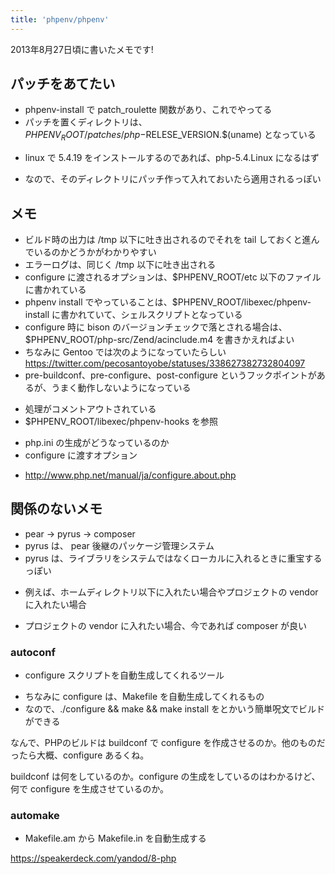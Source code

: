 ```yaml
---
title: 'phpenv/phpenv'
---
```


2013年8月27日頃に書いたメモです!

パッチをあてたい
---------------

* phpenv-install で patch_roulette 関数があり、これでやってる
* パッチを置くディレクトリは、$PHPENV_ROOT/patches/php-$RELESE_VERSION.$(uname) となっている
 - linux で 5.4.19 をインストールするのであれば、php-5.4.Linux になるはず
* なので、そのディレクトリにパッチ作って入れておいたら適用されるっぽい


メモ
----

* ビルド時の出力は /tmp 以下に吐き出されるのでそれを tail しておくと進んでいるのかどうかがわかりやすい
* エラーログは、同じく /tmp 以下に吐き出される
* configure に渡されるオプションは、$PHPENV_ROOT/etc 以下のファイルに書かれている
* phpenv install でやっていることは、$PHPENV_ROOT/libexec/phpenv-install に書かれていて、シェルスクリプトとなっている
* configure 時に bison のバージョンチェックで落とされる場合は、$PHPENV_ROOT/php-src/Zend/acinclude.m4 を書きかえればよい
* ちなみに Gentoo では次のようになっていたらしい https://twitter.com/pecosantoyobe/statuses/338627382732804097
* pre-buildconf、pre-configure、post-configure というフックポイントがあるが、うまく動作しないようになっている
 - 処理がコメントアウトされている
 - $PHPENV_ROOT/libexec/phpenv-hooks を参照
* php.ini の生成がどうなっているのか
* configure に渡すオプション
 - http://www.php.net/manual/ja/configure.about.php


関係のないメモ
--------------

* pear -> pyrus -> composer
* pyrus は、 pear 後継のパッケージ管理システム
* pyrus は、ライブラリをシステムではなくローカルに入れるときに重宝するっぽい
 - 例えば、ホームディレクトリ以下に入れたい場合やプロジェクトの vendor に入れたい場合
* プロジェクトの vendor に入れたい場合、今であれば composer が良い


### autoconf

* configure スクリプトを自動生成してくれるツール
 - ちなみに configure は、Makefile を自動生成してくれるもの
 - なので、./configure && make && make install をとかいう簡単呪文でビルドができる

なんで、PHPのビルドは buildconf で configure を作成させるのか。他のものだったら大概、configure あるくね。

buildconf は何をしているのか。configure の生成をしているのはわかるけど、何で configure を生成させているのか。


### automake

* Makefile.am から Makefile.in を自動生成する

https://speakerdeck.com/yandod/8-php
